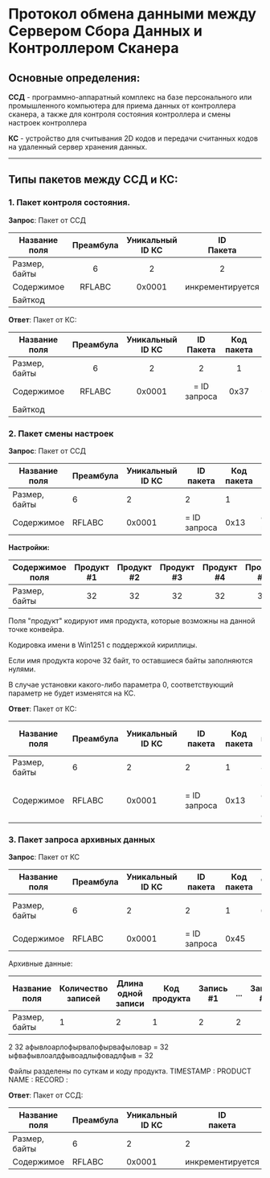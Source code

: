 # Протокол обмена данными между Сервером Сбора Данных и Контроллером Сканера

## Основные определения:

**ССД** - программно-аппаратный комплекс на базе персонального или промышленного компьютера для приема данных от контроллера сканера, а также для контроля состояния контроллера и смены настроек контроллера

**КС** - устройство для считывания 2D кодов и передачи считанных кодов на удаленный сервер хранения данных.

---

## Типы пакетов между ССД и КС:

### 1. Пакет контроля состояния.

**Запрос**: Пакет от ССД

| Название поля | Преамбула | Уникальный<br>ID КС |   ID<br>Пакета   | Код пакета |   Резерв   |
| ------------- | :-------: | :-----------------: | :--------------: | :--------: | :--------: |
| Размер, байты |     6     |          2          |        2         |     1      |     4      |
| Содержимое    |  RFLABC   |       0x0001        | инкрементируется |    0x37    | 0x00000000 |
| Байткод       |

**Ответ**: Пакет от КС:

| Название поля | Преамбула | Уникальный<br>ID КС | ID<br>Пакета | Код пакета |   Резерв   |
| ------------- | :-------: | :-----------------: | :----------: | :--------: | :--------: |
| Размер, байты |     6     |          2          |      2       |     1      |     4      |
| Содержимое    |  RFLABC   |       0x0001        | = ID запроса |    0x37    | 0x00000000 |
| Байткод       |           |

### 2. Пакет смены настроек

**Запрос**: Пакет от ССД

| Название поля | Преамбула | Уникальный<br>ID КС | ID<br>пакета | Код пакета | Данные настроек |
| ------------- | --------- | ------------------- | ------------ | ---------- | --------------- |
| Размер, байты | 6         | 2                   | 2            | 1          | 256             |
| Содержимое    | RFLABC    | 0x0001              | = ID запроса | 0x13       | см. настройки   |

**Настройки:**

| Содержимое поля | Продукт<br>#1 | Продукт<br>#2 | Продукт<br>#3 | Продукт<br>#4 | Продукт<br>#5 | Продукт<br>#6 |
| --------------- | :-----------: | :-----------: | :-----------: | :-----------: | :-----------: | :-----------: |
| Размер, байты   |      32       |      32       |      32       |      32       |      32       |      32       |

Поля "продукт" кодируют имя продукта, которые возможны на данной точке конвейра.

Кодировка имени в Win1251 с поддержкой кириллицы.

Если имя продукта короче 32 байт, то оставшиеся байты заполняются нулями.

В случае установки какого-либо параметра 0, соответствующий параметр не будет изменятся на КС.

**Ответ**: Пакет от КС:

| Название поля | Преамбула | Уникальный<br>ID КС | ID пакета    | Код пакета | Статус применения настроек            |
| ------------- | --------- | ------------------- | ------------ | ---------- | ------------------------------------- |
| Размер, байты | 6         | 2                   | 2            | 1          | 4                                     |
| Содержимое    | RFLABC    | 0x0001              | = ID запроса | 0x13       | 0 - нет ошибок.<br>1..N - код ошибки. |

### 3. Пакет запроса архивных данных

**Запрос**: Пакет от КС

| Название поля | Преамбула | Уникальный<br>ID КС | ID<br>пакета | Код пакета | Данные архива |
| ------------- | --------- | ------------------- | ------------ | ---------- | ------------- |
| Размер, байты | 6         | 2                   | 2            | 1          | Не более 2048 |
| Содержимое    | RFLABC    | 0x0001              | = ID запроса | 0x45       |               |

Архивные данные:

| Название поля | Количество<br>записей | Длина<br>одной<br>записи | Код<br>продукта | Запись<br>#1 | ... | Запись<br>#N |
| ------------- | --------------------- | ------------------------ | --------------- | ------------ | --- | ------------ |
| Размер, байты | 1                     | 2                        | 1               | 2            | 2   |

2
32
афывлоарлофырвалофырвафыловар = 32
ыфвафывлоалдфывоадлыфовадлфыв = 32

Файлы разделены по суткам и коду продукта.
TIMESTAMP : PRODUCT NAME : RECORD : 

**Ответ**: Пакет от ССД:

| Название поля | Преамбула | Уникальный<br>ID КС | ID<br>пакета     | Код пакета | Резерв     |
| ------------- | --------- | ------------------- | ---------------- | ---------- | ---------- |
| Размер, байты | 6         | 2                   | 2                | 1          | 4          |
| Содержимое    | RFLABC    | 0x0001              | инкрементируется | 0x45       | 0x00000000 |
